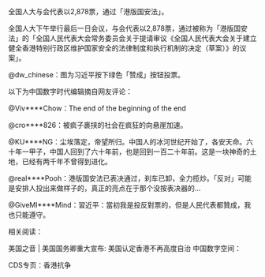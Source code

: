 全国人大与会代表以2,878票，通过「港版国安法」。

全国人大下午举行最后一日会议，与会代表以2,878票，通过被称为「港版国安法」的「全国人民代表大会常务委员会关于提请审议《全国人民代表大会关于建立健全香港特别行政区维护国家安全的法律制度和执行机制的决定（草案）》的议案」。

@dw_chinese：图为习近平按下绿色「赞成」按钮投票。

以下为中国数字时代编辑摘自网友评论：

@Viv****Chow：The end of the beginning of the end

@cro****826：被疯子裹挟的社会在疯狂的向悬崖加速。

@KU****NG：尘埃落定，帝望所归。中国人的冰河世纪开始了，各安天命。六十年一甲子，中国人回到了六十年前，也是回到一百二十年前。这是一块神奇的土地，已经有两千年不曾得到进化。

@real****Pooh：港版国安法已表决通过，刹车已卸，全力揽炒。「反对」可能是安排人投出来做样子的，真正的亮点在于那个没按表决器的&#8230;

@GiveMl****Mind：習近平：當初我是投反對票的，但是人民代表都贊成，我也只能遵守。

相关阅读：

美国之音 | 美国国务卿重大宣布: 美国认定香港不再高度自治 中国数字空间：

CDS专页：香港抗争 

